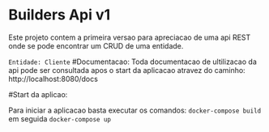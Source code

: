 # Builders Api v1
Este projeto contem a primeira versao para apreciacao de uma api REST onde se pode encontrar um 
CRUD de uma entidade.

`Entidade: Cliente`
#Documentacao:
Toda documentacao de ultilizacao da api pode ser consultada apos o start da aplicacao 
atravez do caminho:  http://localhost:8080/docs

#Start da aplicao:

Para iniciar a aplicacao basta executar os comandos:
 `docker-compose build` em seguida
  `docker-compose up`


